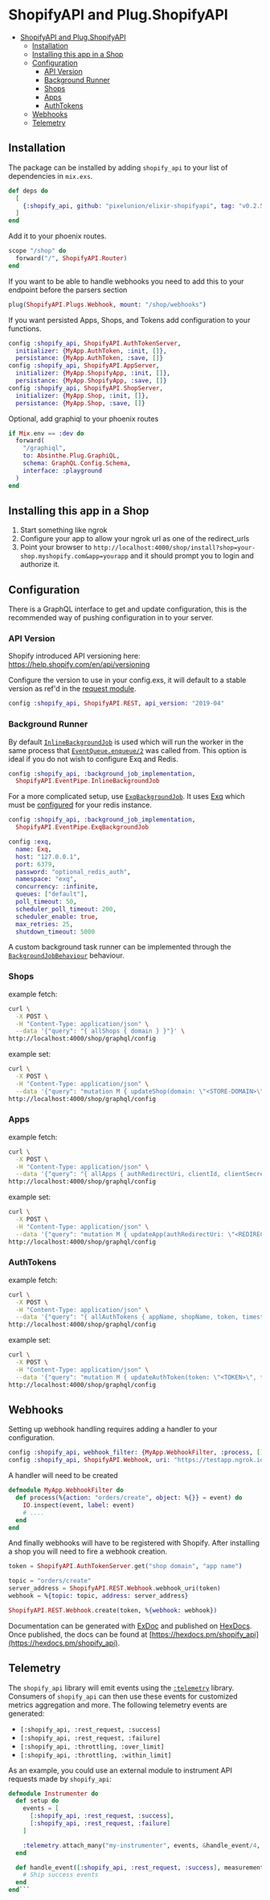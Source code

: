# ShopifyAPI and Plug.ShopifyAPI

- [ShopifyAPI and Plug.ShopifyAPI](#ShopifyAPI-and-PlugShopifyAPI)
  - [Installation](#Installation)
  - [Installing this app in a Shop](#Installing-this-app-in-a-Shop)
  - [Configuration](#Configuration)
    - [API Version](#API-Version)
    - [Background Runner](#Background-Runner)
    - [Shops](#Shops)
    - [Apps](#Apps)
    - [AuthTokens](#AuthTokens)
  - [Webhooks](#Webhooks)
  - [Telemetry](#Telemetry)

## Installation

The package can be installed by adding `shopify_api` to your list of dependencies in `mix.exs`.

```elixir
def deps do
  [
    {:shopify_api, github: "pixelunion/elixir-shopifyapi", tag: "v0.2.5"}
  ]
end
```

Add it to your phoenix routes.

```elixir
scope "/shop" do
  forward("/", ShopifyAPI.Router)
end
```

If you want to be able to handle webhooks you need to add this to your endpoint before the parsers section
```elixir
plug(ShopifyAPI.Plugs.Webhook, mount: "/shop/webhooks")
```

If you want persisted Apps, Shops, and Tokens add configuration to your functions.
```elixir
config :shopify_api, ShopifyAPI.AuthTokenServer,
  initializer: {MyApp.AuthToken, :init, []},
  persistance: {MyApp.AuthToken, :save, []}
config :shopify_api, ShopifyAPI.AppServer,
  initializer: {MyApp.ShopifyApp, :init, []},
  persistance: {MyApp.ShopifyApp, :save, []}
config :shopify_api, ShopifyAPI.ShopServer,
  initializer: {MyApp.Shop, :init, []},
  persistance: {MyApp.Shop, :save, []}
```

Optional, add graphiql to your phoenix routes
```elixir
if Mix.env == :dev do
  forward(
    "/graphiql",
    to: Absinthe.Plug.GraphiQL,
    schema: GraphQL.Config.Schema,
    interface: :playground
  )
end
```

## Installing this app in a Shop

1. Start something like ngrok
2. Configure your app to allow your ngrok url as one of the redirect_urls
3. Point your browser to `http://localhost:4000/shop/install?shop=your-shop.myshopify.com&app=yourapp` and it should prompt you to login and authorize it.


## Configuration

There is a GraphQL interface to get and update configuration, this is the recommended way of pushing configuration in to your server.

### API Version

Shopify introduced API versioning here: https://help.shopify.com/en/api/versioning

Configure the version to use in your config.exs, it will default to a stable version as ref'd in the [request module](lib/shopify_api/rest/request.ex).

```elixir
config :shopify_api, ShopifyAPI.REST, api_version: "2019-04"
```

### Background Runner

By default [`InlineBackgroundJob`](lib/shopify_api/event_pipe/inline_background_job.ex) is used which will run the worker in the same process that [`EventQueue.enqueue/2`](lib/shopify_api/event_pipe/event_queue.ex) was called from. This option is ideal if you do not wish to configure Exq and Redis.
```elixir
config :shopify_api, :background_job_implementation, 
  ShopifyAPI.EventPipe.InlineBackgroundJob
```

For a more complicated setup, use [`ExqBackgroundJob`](lib/shopify_api/event_pipe/exq_background_job.ex). It uses [Exq](https://github.com/akira/exq) which must be [configured](https://github.com/akira/exq#configuration) for your redis instance. 
```elixir
config :shopify_api, :background_job_implementation, 
  ShopifyAPI.EventPipe.ExqBackgroundJob

config :exq,
  name: Exq,
  host: "127.0.0.1",
  port: 6379,
  password: "optional_redis_auth",
  namespace: "exq",
  concurrency: :infinite,
  queues: ["default"],
  poll_timeout: 50,
  scheduler_poll_timeout: 200,
  scheduler_enable: true,
  max_retries: 25,
  shutdown_timeout: 5000
```

A custom background task runner can be implemented through the [`BackgroundJobBehaviour`](lib/shopify_api/event_pipe/background_job_behaviour.ex) behaviour. 

### Shops

example fetch:
```bash
curl \
  -X POST \
  -H "Content-Type: application/json" \
  --data '{"query": "{ allShops { domain } }"}' \
http://localhost:4000/shop/graphql/config
```

example set:
```bash
curl \
  -X POST \
  -H "Content-Type: application/json" \
  --data '{"query": "mutation M { updateShop(domain: \"<STORE-DOMAIN>\",) { domain } }" }' \
http://localhost:4000/shop/graphql/config
```

### Apps

example fetch:
```bash
curl \
  -X POST \
  -H "Content-Type: application/json" \
  --data '{"query": "{ allApps { authRedirectUri, clientId, clientSecret, name, nonce, scope } }"}' \
http://localhost:4000/shop/graphql/config
```

example set:
```bash
curl \
  -X POST \
  -H "Content-Type: application/json" \
  --data '{"query": "mutation M { updateApp(authRedirectUri: \"<REDIRECT-URI>\", clientId: <ID>, clientSecret: \"<SECRET>\", name: \"<APP-NAME>\", nonce: \"<NONCE>\", scope: \"<APP-SCOPE>\") { name } }" }' \
http://localhost:4000/shop/graphql/config
```

### AuthTokens

example fetch:
```bash
curl \
  -X POST \
  -H "Content-Type: application/json" \
  --data '{"query": "{ allAuthTokens { appName, shopName, token, timestamp, code } }"}' \
http://localhost:4000/shop/graphql/config
```

example set:
```bash
curl \
  -X POST \
  -H "Content-Type: application/json" \
  --data '{"query": "mutation M { updateAuthToken(token: \"<TOKEN>\", timestamp: <TIMESTAMP>, shopName: \"<SHOPIFY-STORE-DOMAIN>\", code: \"<RESPONSE-CODE>\", appName: \"<APP-NAME>\") { appName } }" }' \
http://localhost:4000/shop/graphql/config
```

## Webhooks

Setting up webhook handling requires adding a handler to your configuration.

```elixir
config :shopify_api, webhook_filter: {MyApp.WebhookFilter, :process, []}
config :shopify_api, ShopifyAPI.Webhook, uri: "https://testapp.ngrok.io/shop/webhook"
```

A handler will need to be created

```elixir
defmodule MyApp.WebhookFilter do
  def process(%{action: "orders/create", object: %{}} = event) do
    IO.inspect(event, label: event)
    # ....
  end
end
```

And finally webhooks will have to be registered with Shopify. After installing a shop you will need to fire a webhook creation.

```elixir
token = ShopifyAPI.AuthTokenServer.get("shop domain", "app name")

topic = "orders/create"
server_address = ShopifyAPI.REST.Webhook.webhook_uri(token)
webhook = %{topic: topic, address: server_address}

ShopifyAPI.REST.Webhook.create(token, %{webhook: webhook})
```

Documentation can be generated with [ExDoc](https://github.com/elixir-lang/ex_doc)
and published on [HexDocs](https://hexdocs.pm). Once published, the docs can
be found at [https://hexdocs.pm/shopify_api](https://hexdocs.pm/shopify_api).

## Telemetry

The `shopify_api` library will emit events using the [`:telemetry`](https://github.com/beam-telemetry/telemetry) library. Consumers of `shopify_api` can then use these events for customized metrics aggregation and more.
The following telemetry events are generated:
- `[:shopify_api, :rest_request, :success]`
- `[:shopify_api, :rest_request, :failure]`
- `[:shopify_api, :throttling, :over_limit]`
- `[:shopify_api, :throttling, :within_limit]`
  
As an example, you could use an external module to instrument API requests made by `shopify_api`:

```elixir
defmodule Instrumenter do
  def setup do
    events = [
      [:shopify_api, :rest_request, :success],
      [:shopify_api, :rest_request, :failure]
    ]

    :telemetry.attach_many("my-instrumenter", events, &handle_event/4, nil)
  end

  def handle_event([:shopify_api, :rest_request, :success], measurements, metadata, _config) do
    # Ship success events 
  end
end```
